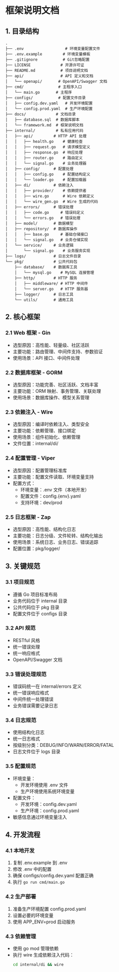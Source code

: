 # 框架说明文档

## 1. 目录结构
```
.
├── .env                  # 环境变量配置文件
├── .env.example         # 环境变量模板
├── .gitignore           # Git忽略配置
├── LICENSE             # 开源许可证
├── README.md           # 项目说明文档
├── api/                # API 定义和文档
│   └── openapi/       # OpenAPI/Swagger 文档
├── cmd/               # 主程序入口
│   └── main.go       # 主程序
├── configs/           # 配置文件目录
│   ├── config.dev.yaml   # 开发环境配置
│   └── config.prod.yaml  # 生产环境配置
├── docs/             # 文档目录
│   ├── database.sql  # 数据库脚本
│   └── framework.md  # 框架说明文档
├── internal/         # 私有应用代码
│   ├── api/         # HTTP API 处理
│   │   ├── health.go    # 健康检查
│   │   ├── request.go   # 请求模型定义
│   │   ├── response.go  # 响应处理
│   │   ├── router.go    # 路由定义
│   │   └── signal.go    # 业务处理器
│   ├── config/      # 配置处理
│   │   ├── config.go    # 配置结构定义
│   │   └── loader.go    # 配置加载器
│   ├── di/          # 依赖注入
│   │   ├── provider/    # 依赖提供者
│   │   ├── wire.go      # Wire 依赖定义
│   │   └── wire_gen.go  # Wire 生成的代码
│   ├── errors/      # 错误处理
│   │   ├── code.go     # 错误码定义
│   │   └── errors.go   # 错误处理
│   ├── model/       # 数据模型
│   ├── repository/  # 数据库操作
│   │   ├── base.go     # 基础仓储接口
│   │   └── signal.go   # 业务仓储实现
│   └── service/     # 业务逻辑
│       └── signal.go    # 业务服务实现
├── logs/            # 日志文件目录
└── pkg/             # 公共代码包
    ├── database/    # 数据库工具
    │   └── mysql.go    # MySQL 连接管理
    ├── http/        # HTTP 服务
    │   ├── middleware/ # HTTP 中间件
    │   └── server.go   # HTTP 服务器
    ├── logger/      # 日志工具
    └── utils/       # 通用工具
```

## 2. 核心框架

### 2.1 Web 框架 - Gin
- 选型原因：高性能、轻量级、社区活跃
- 主要功能：路由管理、中间件支持、参数验证
- 使用场景：API 接口、中间件处理

### 2.2 数据库框架 - GORM
- 选型原因：功能完善、社区活跃、文档丰富
- 主要功能：ORM 映射、事务管理、关联处理
- 使用场景：数据库操作、模型关系管理

### 2.3 依赖注入 - Wire
- 选型原因：编译时依赖注入、类型安全
- 主要功能：依赖管理、接口绑定
- 使用场景：组件初始化、依赖管理
- 文件位置：internal/di/

### 2.4 配置管理 - Viper
- 选型原因：配置管理标准库
- 主要功能：配置文件读取、环境变量支持
- 配置方式：
  - 环境变量：.env 文件（本地开发）
  - 配置文件：config.{env}.yaml
  - 支持环境：dev/prod

### 2.5 日志框架 - Zap
- 选型原因：高性能、结构化日志
- 主要功能：日志分级、文件轮转、结构化输出
- 使用场景：系统日志、业务日志、错误追踪
- 配置位置：pkg/logger/

## 3. 关键规范

### 3.1 项目规范
- 遵循 Go 项目标准布局
- 业务代码位于 internal 目录
- 公共代码位于 pkg 目录
- 配置文件位于 configs 目录

### 3.2 API 规范
- RESTful 风格
- 统一错误处理
- 统一响应格式
- OpenAPI/Swagger 文档

### 3.3 错误处理规范
- 错误码统一在 internal/errors 定义
- 统一错误响应格式
- 中间件统一处理错误
- 业务错误需要记录日志

### 3.4 日志规范
- 使用结构化日志
- 统一日志格式
- 按级别分类：DEBUG/INFO/WARN/ERROR/FATAL
- 日志文件位于 logs 目录

### 3.5 配置规范
- 环境变量：
  - 开发环境使用 .env 文件
  - 生产环境使用系统环境变量
- 配置文件：
  - 开发环境：config.dev.yaml
  - 生产环境：config.prod.yaml
- 敏感信息通过环境变量注入

## 4. 开发流程

### 4.1 本地开发
1. 复制 .env.example 到 .env
2. 修改 .env 中的配置
3. 确保 configs/config.dev.yaml 配置正确
4. 执行 `go run cmd/main.go`

### 4.2 生产部署
1. 准备生产环境配置 config.prod.yaml
2. 设置必要的环境变量
3. 使用 APP_ENV=prod 启动服务

### 4.3 依赖管理
- 使用 go mod 管理依赖
- 执行 wire 生成依赖注入代码：
  ```bash
  cd internal/di && wire
  ```
